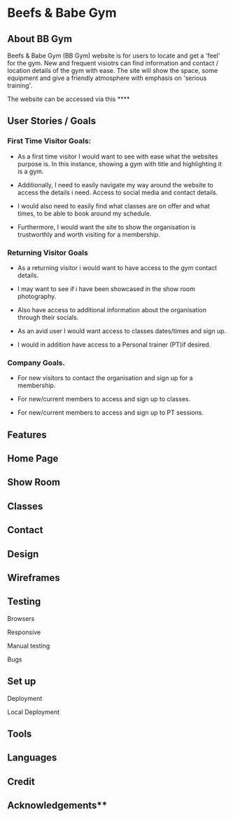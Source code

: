 # Beefs & Babe Gym

 ## About BB Gym

Beefs & Babe Gym (BB Gym) website is for users to locate and get a 'feel' for the gym. 
New and frequent visiotrs can find information and contact / location details of the gym with ease.
The site will show the space, some equipment and give a friendly atmosphere with emphasis on 'serious training'.

The website can be accessed via this **** 

## User Stories /  Goals

### First Time Visitor Goals:
* As a first time visitor I would want to see with ease what the websites purpose is. In this instance, showing a gym with title and highlighting it is a gym.

* Additionally, I need to easily navigate my way around the website to access the details i need. Access to social media and contact details.

* I would also need to easily find what classes are on offer and what times, to be able to book around my schedule.

* Furthermore, I would want the site to show the organisation is trustworthly and worth visiting for a membership.


### Returning Visitor Goals

* As a returning visitor i would want to have access to the gym contact details.

* I may want to see if i have been showcased in the show room photography.

* Also have access to additional information about the organisation through their socials.

* As an avid user I would want access to classes dates/times and sign up.

* I would in addition have access to a  Personal trainer (PT)if desired.

### Company Goals.

* For new visitors to contact the organisation and sign up for a membership.

* For new/current members to access and sign up to classes.

* For new/current members to access and sign up to PT sessions. 



## Features

## Home Page

## Show Room

## Classes

## Contact

## Design

## Wireframes

## Testing
Browsers

Responsive

Manual testing

Bugs

## Set up 
Deployment

Local Deployment 

## Tools

## Languages

## Credit

## Acknowledgements**